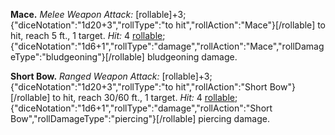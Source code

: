 **Mace.** _Melee Weapon Attack:_ [rollable]+3;{"diceNotation":"1d20+3","rollType":"to hit","rollAction":"Mace"}[/rollable] to hit, reach 5 ft., 1 target. _Hit:_ 4 [rollable](1d6 + 1);{"diceNotation":"1d6+1","rollType":"damage","rollAction":"Mace","rollDamageType":"bludgeoning"}[/rollable] bludgeoning damage.

**Short Bow.** _Ranged Weapon Attack:_ [rollable]+3;{"diceNotation":"1d20+3","rollType":"to hit","rollAction":"Short Bow"}[/rollable] to hit, reach 30/60 ft., 1 target. _Hit:_ 4 [rollable](1d6 + 1);{"diceNotation":"1d6+1","rollType":"damage","rollAction":"Short Bow","rollDamageType":"piercing"}[/rollable] piercing damage.

